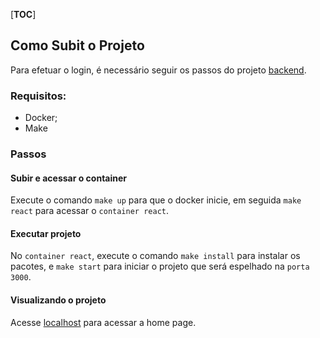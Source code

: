 [__TOC__]

## Como Subit o Projeto

Para efetuar o login, é necessário seguir os passos do projeto [backend](https://gitlab.com/will871/desafio-senneliquor).

### Requisitos:

 - Docker;
 - Make

### Passos

#### Subir e acessar o container

Execute o comando `make up` para que o docker inicie, em seguida `make react` para acessar o `container react`.

#### Executar projeto

No `container react`, execute o comando `make install` para instalar os pacotes, e `make start` para iniciar o projeto que será espelhado na `porta 3000`.

#### Visualizando o projeto

Acesse [localhost](http://localhost:3000) para acessar a home page.